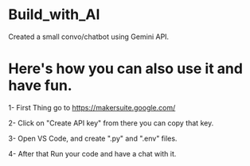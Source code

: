 # Build_with_AI
Created a small convo/chatbot using Gemini API.

# Here's how you can also use it and have fun.
 1- First Thing go to https://makersuite.google.com/ 
 
 2- Click on "Create API key" from there you can copy that key.
 
 3- Open VS Code, and create ".py" and ".env" files. 
 
 4- After that Run your code and have a chat with it.
